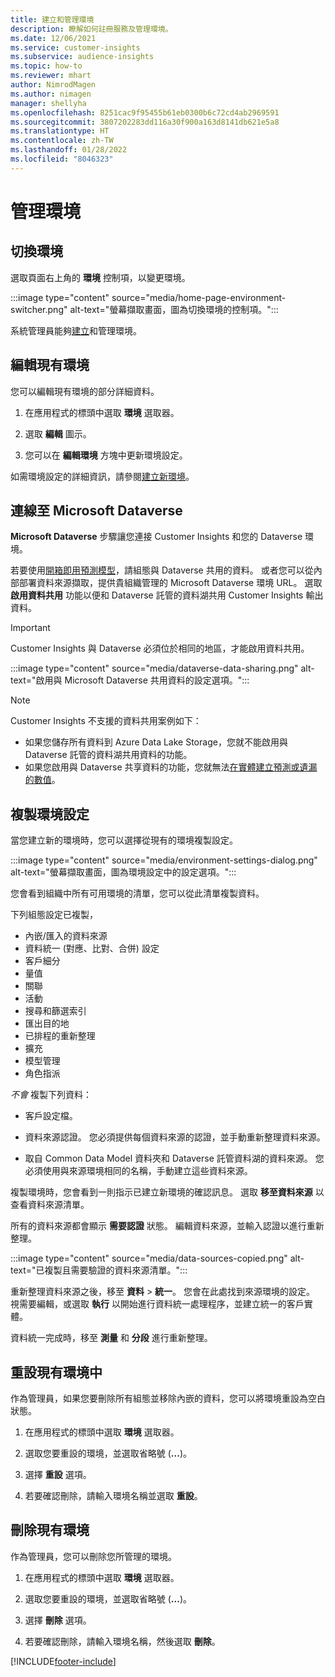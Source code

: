 ```yaml
---
title: 建立和管理環境
description: 瞭解如何註冊服務及管理環境。
ms.date: 12/06/2021
ms.service: customer-insights
ms.subservice: audience-insights
ms.topic: how-to
ms.reviewer: mhart
author: NimrodMagen
ms.author: nimagen
manager: shellyha
ms.openlocfilehash: 8251cac9f95455b61eb0300b6c72cd4ab2969591
ms.sourcegitcommit: 3807202283dd116a30f900a163d8141db621e5a8
ms.translationtype: HT
ms.contentlocale: zh-TW
ms.lasthandoff: 01/28/2022
ms.locfileid: "8046323"
---
```

# <a name="manage-environments"></a>管理環境



## <a name="switch-environments"></a>切換環境

選取頁面右上角的 **環境** 控制項，以變更環境。

:::image type="content" source="media/home-page-environment-switcher.png" alt-text="螢幕擷取畫面，圖為切換環境的控制項。":::

系統管理員能夠[建立](create-environment.md)和管理環境。

## <a name="edit-an-existing-environment"></a>編輯現有環境

您可以編輯現有環境的部分詳細資料。

1.  在應用程式的標頭中選取 **環境** 選取器。

2.  選取 **編輯** 圖示。

3. 您可以在 **編輯環境** 方塊中更新環境設定。

如需環境設定的詳細資訊，請參閱[建立新環境](create-environment.md)。

## <a name="connect-to-microsoft-dataverse"></a>連線至 Microsoft Dataverse
   
**Microsoft Dataverse** 步驟讓您連接 Customer Insights 和您的 Dataverse 環境。

若要使用[開箱即用預測模型](predictions-overview.md#out-of-box-models)，請組態與 Dataverse 共用的資料。 或者您可以從內部部署資料來源擷取，提供貴組織管理的 Microsoft Dataverse 環境 URL。 選取 **啟用資料共用** 功能以便和 Dataverse 託管的資料湖共用 Customer Insights 輸出資料。

> [!IMPORTANT]
> Customer Insights 與 Dataverse 必須位於相同的地區，才能啟用資料共用。

:::image type="content" source="media/dataverse-data-sharing.png" alt-text="啟用與 Microsoft Dataverse 共用資料的設定選項。":::

> [!NOTE]
> Customer Insights 不支援的資料共用案例如下：
> - 如果您儲存所有資料到 Azure Data Lake Storage，您就不能啟用與 Dataverse 託管的資料湖共用資料的功能。
> - 如果您啟用與 Dataverse 共享資料的功能，您就無法[在實體建立預測或遺漏的數值](predictions.md)。

## <a name="copy-the-environment-configuration"></a>複製環境設定

當您建立新的環境時，您可以選擇從現有的環境複製設定。 

:::image type="content" source="media/environment-settings-dialog.png" alt-text="螢幕擷取畫面，圖為環境設定中的設定選項。":::

您會看到組織中所有可用環境的清單，您可以從此清單複製資料。

下列組態設定已複製，

- 內嵌/匯入的資料來源
- 資料統一 (對應、比對、合併) 設定
- 客戶細分
- 量值
- 關聯
- 活動
- 搜尋和篩選索引
- 匯出目的地
- 已排程的重新整理
- 擴充
- 模型管理
- 角色指派

*不會* 複製下列資料：

- 客戶設定檔。
- 資料來源認證。 您必須提供每個資料來源的認證，並手動重新整理資料來源。

- 取自 Common Data Model 資料夾和 Dataverse 託管資料湖的資料來源。 您必須使用與來源環境相同的名稱，手動建立這些資料來源。

複製環境時，您會看到一則指示已建立新環境的確認訊息。 選取 **移至資料來源** 以查看資料來源清單。

所有的資料來源都會顯示 **需要認證** 狀態。 編輯資料來源，並輸入認證以進行重新整理。

:::image type="content" source="media/data-sources-copied.png" alt-text="已複製且需要驗證的資料來源清單。":::

重新整理資料來源之後，移至 **資料** > **統一**。 您會在此處找到來源環境的設定。 視需要編輯，或選取 **執行** 以開始進行資料統一處理程序，並建立統一的客戶實體。

資料統一完成時，移至 **測量** 和 **分段** 進行重新整理。

## <a name="reset-an-existing-environment"></a>重設現有環境中

作為管理員，如果您要刪除所有組態並移除內嵌的資料，您可以將環境重設為空白狀態。

1.  在應用程式的標頭中選取 **環境** 選取器。 

2.  選取您要重設的環境，並選取省略號 (**...**)。 

3. 選擇 **重設** 選項。 

4.  若要確認刪除，請輸入環境名稱並選取 **重設**。

## <a name="delete-an-existing-environment"></a>刪除現有環境

作為管理員，您可以刪除您所管理的環境。

1.  在應用程式的標頭中選取 **環境** 選取器。

2.  選取您要重設的環境，並選取省略號 (**...**)。 

3. 選擇 **刪除** 選項。 

4.  若要確認刪除，請輸入環境名稱，然後選取 **刪除**。


[!INCLUDE[footer-include](../includes/footer-banner.md)]
